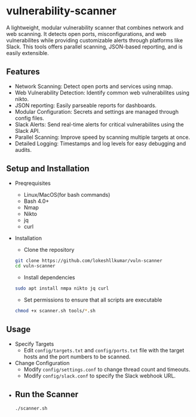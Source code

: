 # vulnerability-scanner

A lightweight, modular vulnerability scanner that combines network and web scanning. It detects open ports, misconfigurations, and web vulnerabilites while providing customizable alerts through platforms like Slack. This tools offers parallel scanning, JSON-based reporting, and is easily extensible.

## Features

- Network Scanning: Detect open ports and services using nmap.
- Web Vulnerability Detection: Identify common web vulnerabilites using nikto.
- JSON reporting: Easily parseable reports for dashboards.
- Modular Configuration: Secrets and settings are managed through config files.
- Slack Alerts: Send real-time alerts for critical vulnerabilites using the Slack API.
- Parallel Scanning: Improve speed by scanning multiple targets at once.
- Detailed Logging: Timestamps and log levels for easy debugging and audits.

## Setup and Installation

- Preqrequisites
    - Linux/MacOS(for bash commands)
    - Bash 4.0+
    - Nmap
    - Nikto
    - jq
    - curl

- Installation
    - Clone the repository
    ```bash
    git clone https://github.com/lokeshllkumar/vuln-scanner
    cd vuln-scanner
    ```

    - Install dependencies
    ```bash
    sudo apt install nmpa nikto jq curl
    ```
    - Set permissions to ensure that all scripts are executable
    ```bash
    chmod +x scanner.sh tools/*.sh
    ```

## Usage

- Specify Targets
    - Edit ```config/targets.txt``` and ```config/ports.txt``` file with the target hosts and the port numbers to be scanned.
- Change Configuration
    - Modify ```config/settings.conf``` to change thread count and timeouts.
    - Modify ```config/slack.conf``` to specify the Slack webhook URL.
- Run the Scanner
    - 
    ```bash
    ./scanner.sh
    ```

